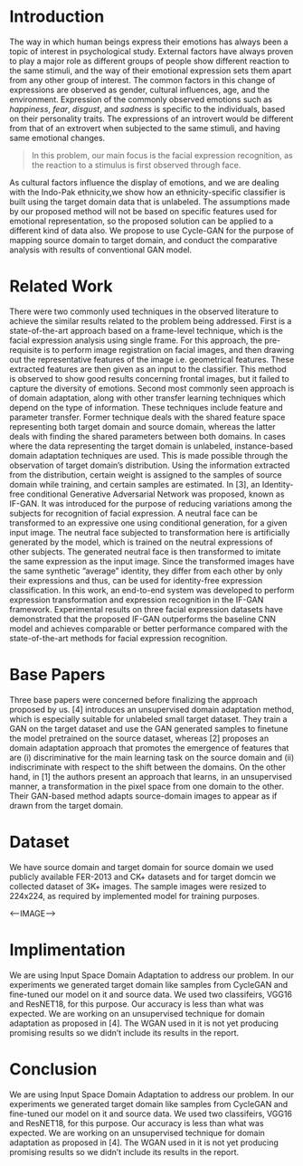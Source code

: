 # Introduction

The way in which human beings express their emotions
has always been a topic of interest in psychological study.
External factors have always proven to play a major role
as different groups of people show different reaction to the
same stimuli, and the way of their emotional expression sets
them apart from any other group of interest. The common
factors in this change of expressions are observed as gender,
cultural influences, age, and the environment. Expression of
the commonly observed emotions such as *happiness*, *fear*,
*disgust*, and *sadness* is specific to the individuals, based
on their personality traits. The expressions of an introvert
would be different from that of an extrovert when subjected
to the same stimuli, and having same emotional changes.
> In this problem, our main focus is the facial expression recognition, as the reaction to a stimulus is first observed through face. 
>
As cultural factors influence the display of
emotions, and we are dealing with the Indo-Pak ethnicity,we show how an ethnicity-specific classifier is built using
the target domain data that is unlabeled. The assumptions
made by our proposed method will not be based on specific features used for emotional representation, so the proposed solution can be applied to a different kind of data also.
We propose to use Cycle-GAN for the purpose of mapping
source domain to target domain, and conduct the comparative analysis with results of conventional GAN model.

# Related Work

There were two commonly used techniques in the observed literature to achieve the similar results related to
the problem being addressed. First is a state-of-the-art approach based on a frame-level technique, which is the facial
expression analysis using single frame. For this approach,
the pre-requisite is to perform image registration on facial
images, and then drawing out the representative features of
the image i.e. geometrical features. These extracted features are then given as an input to the classifier. This method
is observed to show good results concerning frontal images,
but it failed to capture the diversity of emotions.
Second most commonly seen approach is of domain
adaptation, along with other transfer learning techniques
which depend on the type of information. These techniques
include feature and parameter transfer. Former technique
deals with the shared feature space representing both target
domain and source domain, whereas the latter deals with
finding the shared parameters between both domains.
In cases where the data representing the target domain is
unlabeled, instance-based domain adaptation techniques are
used. This is made possible through the observation of target domain’s distribution. Using the information extracted
from the distribution, certain weight is assigned to the samples of source domain while training, and certain samples
are estimated. In [3], an Identity-free conditional Generative Adversarial Network was proposed, known as IF-GAN. It was introduced for the purpose of reducing variations among the subjects for recognition of facial expression. A neutral face can
be transformed to an expressive one using conditional generation, for a given input image. The neutral face subjected
to transformation here is artificially generated by the model,
which is trained on the neutral expressions of other subjects.
The generated neutral face is then transformed to imitate
the same expression as the input image. Since the transformed images have the same synthetic ”average” identity,
they differ from each other by only their expressions and
thus, can be used for identity-free expression classification.
In this work, an end-to-end system was developed to perform expression transformation and expression recognition
in the IF-GAN framework. Experimental results on three
facial expression datasets have demonstrated that the proposed IF-GAN outperforms the baseline CNN model and
achieves comparable or better performance compared with
the state-of-the-art methods for facial expression recognition.

# Base Papers

Three base papers were concerned before finalizing the
approach proposed by us. [4] introduces an unsupervised
domain adaptation method, which is especially suitable for
unlabeled small target dataset. They train a GAN on the
target dataset and use the GAN generated samples to finetune the model pretrained on the source dataset, whereas
[2] proposes an domain adaptation approach that promotes
the emergence of features that are (i) discriminative for the
main learning task on the source domain and (ii) indiscriminate with respect to the shift between the domains. On
the other hand, in [1] the authors present an approach that
learns, in an unsupervised manner, a transformation in the
pixel space from one domain to the other. Their GAN-based
method adapts source-domain images to appear as if drawn
from the target domain.

# Dataset

We have source domain and target domain for source domain we used publicly available FER-2013 and CK+ datasets and for target domcin we collected dataset of 3K+ images. The sample images were resized to 224x224, as required by implemented model for training purposes.

<--IMAGE-->

# Implimentation

We are using Input Space Domain Adaptation to address our problem. In our experiments we generated target
domain like samples from CycleGAN and fine-tuned our
model on it and source data. We used two classifeirs, VGG16 and ResNET18, for this purpose. Our accuracy is less
than what was expected. We are working on an unsupervised technique for domain adaptation as proposed in [4].
The WGAN used in it is not yet producing promising results so we didn’t include its results in the report.

# Conclusion

We are using Input Space Domain Adaptation to address our problem. In our experiments we generated target
domain like samples from CycleGAN and fine-tuned our
model on it and source data. We used two classifeirs, VGG16 and ResNET18, for this purpose. Our accuracy is less
than what was expected. We are working on an unsupervised technique for domain adaptation as proposed in [4].
The WGAN used in it is not yet producing promising results so we didn’t include its results in the report.
